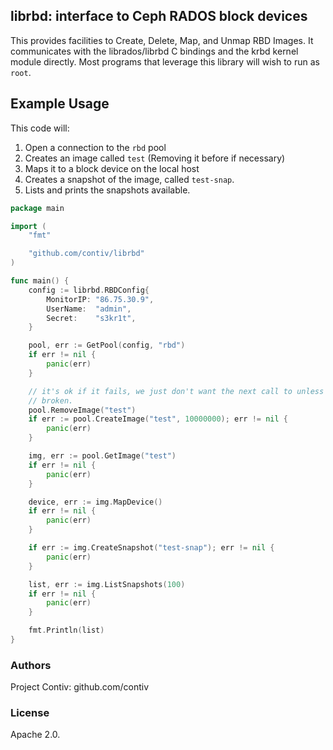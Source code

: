 ## librbd: interface to Ceph RADOS block devices

This provides facilities to Create, Delete, Map, and Unmap RBD Images. It
communicates with the librados/librbd C bindings and the krbd kernel module
directly. Most programs that leverage this library will wish to run as `root`.

## Example Usage

This code will:

1. Open a connection to the `rbd` pool
1. Creates an image called `test` (Removing it before if necessary)
1. Maps it to a block device on the local host
1. Creates a snapshot of the image, called `test-snap`.
1. Lists and prints the snapshots available.

```go
package main

import (
	"fmt"

	"github.com/contiv/librbd"
)

func main() {
	config := librbd.RBDConfig{
		MonitorIP: "86.75.30.9",
		UserName:  "admin",
		Secret:    "s3kr1t",
	}

	pool, err := GetPool(config, "rbd")
	if err != nil {
		panic(err)
	}

	// it's ok if it fails, we just don't want the next call to unless stuff is
	// broken.
	pool.RemoveImage("test")
	if err := pool.CreateImage("test", 10000000); err != nil {
		panic(err)
	}

	img, err := pool.GetImage("test")
	if err != nil {
		panic(err)
	}

	device, err := img.MapDevice()
	if err != nil {
		panic(err)
	}

	if err := img.CreateSnapshot("test-snap"); err != nil {
		panic(err)
	}

	list, err := img.ListSnapshots(100)
	if err != nil {
		panic(err)
	}

	fmt.Println(list)
}
```

### Authors

Project Contiv: github.com/contiv

### License

Apache 2.0.
